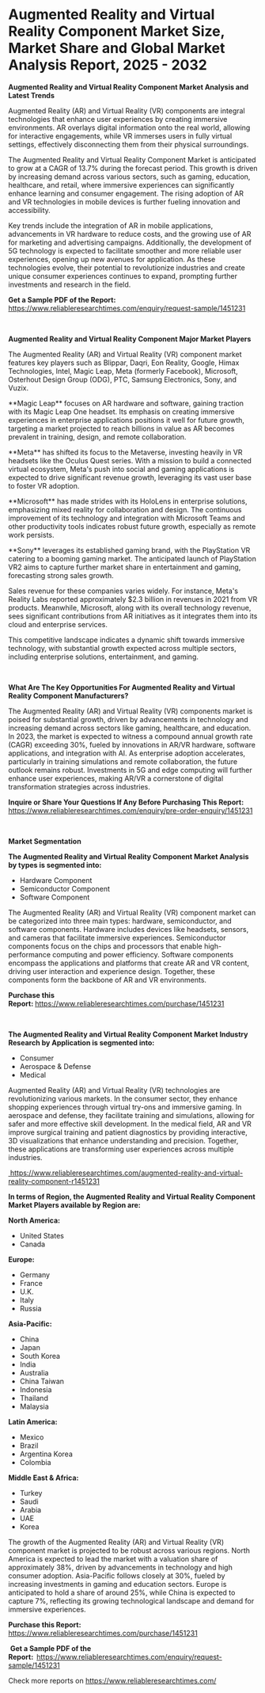 <p><h1>Augmented Reality and Virtual Reality Component Market Size, Market Share and Global Market Analysis Report, 2025 - 2032</h1></p><p><strong>Augmented Reality and Virtual Reality Component Market Analysis and Latest Trends</strong></p>
<p><p>Augmented Reality (AR) and Virtual Reality (VR) components are integral technologies that enhance user experiences by creating immersive environments. AR overlays digital information onto the real world, allowing for interactive engagements, while VR immerses users in fully virtual settings, effectively disconnecting them from their physical surroundings. </p><p>The Augmented Reality and Virtual Reality Component Market is anticipated to grow at a CAGR of 13.7% during the forecast period. This growth is driven by increasing demand across various sectors, such as gaming, education, healthcare, and retail, where immersive experiences can significantly enhance learning and consumer engagement. The rising adoption of AR and VR technologies in mobile devices is further fueling innovation and accessibility. </p><p>Key trends include the integration of AR in mobile applications, advancements in VR hardware to reduce costs, and the growing use of AR for marketing and advertising campaigns. Additionally, the development of 5G technology is expected to facilitate smoother and more reliable user experiences, opening up new avenues for application. As these technologies evolve, their potential to revolutionize industries and create unique consumer experiences continues to expand, prompting further investments and research in the field.</p></p>
<p><strong>Get a Sample PDF of the Report:&nbsp;</strong> <a href="https://www.reliableresearchtimes.com/enquiry/request-sample/1451231?utm_campaign=2624&utm_medium=2&utm_source=Github&utm_content=ia&utm_term=11032025&utm_id=augmented-reality-and-virtual-reality-component">https://www.reliableresearchtimes.com/enquiry/request-sample/1451231</a></p>
<p>&nbsp;</p>
<p><strong>Augmented Reality and Virtual Reality Component Major Market Players</strong></p>
<p><p>The Augmented Reality (AR) and Virtual Reality (VR) component market features key players such as Blippar, Daqri, Eon Reality, Google, Himax Technologies, Intel, Magic Leap, Meta (formerly Facebook), Microsoft, Osterhout Design Group (ODG), PTC, Samsung Electronics, Sony, and Vuzix. </p><p>**Magic Leap** focuses on AR hardware and software, gaining traction with its Magic Leap One headset. Its emphasis on creating immersive experiences in enterprise applications positions it well for future growth, targeting a market projected to reach billions in value as AR becomes prevalent in training, design, and remote collaboration.</p><p>**Meta** has shifted its focus to the Metaverse, investing heavily in VR headsets like the Oculus Quest series. With a mission to build a connected virtual ecosystem, Meta's push into social and gaming applications is expected to drive significant revenue growth, leveraging its vast user base to foster VR adoption.</p><p>**Microsoft** has made strides with its HoloLens in enterprise solutions, emphasizing mixed reality for collaboration and design. The continuous improvement of its technology and integration with Microsoft Teams and other productivity tools indicates robust future growth, especially as remote work persists.</p><p>**Sony** leverages its established gaming brand, with the PlayStation VR catering to a booming gaming market. The anticipated launch of PlayStation VR2 aims to capture further market share in entertainment and gaming, forecasting strong sales growth.</p><p>Sales revenue for these companies varies widely. For instance, Meta's Reality Labs reported approximately $2.3 billion in revenues in 2021 from VR products. Meanwhile, Microsoft, along with its overall technology revenue, sees significant contributions from AR initiatives as it integrates them into its cloud and enterprise services.</p><p>This competitive landscape indicates a dynamic shift towards immersive technology, with substantial growth expected across multiple sectors, including enterprise solutions, entertainment, and gaming.</p></p>
<p>&nbsp;</p>
<p><strong>What Are The Key Opportunities For Augmented Reality and Virtual Reality Component Manufacturers?</strong></p>
<p><p>The Augmented Reality (AR) and Virtual Reality (VR) components market is poised for substantial growth, driven by advancements in technology and increasing demand across sectors like gaming, healthcare, and education. In 2023, the market is expected to witness a compound annual growth rate (CAGR) exceeding 30%, fueled by innovations in AR/VR hardware, software applications, and integration with AI. As enterprise adoption accelerates, particularly in training simulations and remote collaboration, the future outlook remains robust. Investments in 5G and edge computing will further enhance user experiences, making AR/VR a cornerstone of digital transformation strategies across industries.</p></p>
<p><strong>Inquire or Share Your Questions If Any Before Purchasing This Report:</strong> <a href="https://www.reliableresearchtimes.com/enquiry/pre-order-enquiry/1451231?utm_campaign=2624&utm_medium=2&utm_source=Github&utm_content=ia&utm_term=11032025&utm_id=augmented-reality-and-virtual-reality-component">https://www.reliableresearchtimes.com/enquiry/pre-order-enquiry/1451231</a></p>
<p>&nbsp;</p>
<p><strong>Market Segmentation</strong></p>
<p><strong>The Augmented Reality and Virtual Reality Component Market Analysis by types is segmented into:</strong></p>
<p><ul><li>Hardware Component</li><li>Semiconductor Component</li><li>Software Component</li></ul></p>
<p><p>The Augmented Reality (AR) and Virtual Reality (VR) component market can be categorized into three main types: hardware, semiconductor, and software components. Hardware includes devices like headsets, sensors, and cameras that facilitate immersive experiences. Semiconductor components focus on the chips and processors that enable high-performance computing and power efficiency. Software components encompass the applications and platforms that create AR and VR content, driving user interaction and experience design. Together, these components form the backbone of AR and VR environments.</p></p>
<p><strong>Purchase this Report:&nbsp;</strong><a href="https://www.reliableresearchtimes.com/purchase/1451231?utm_campaign=2624&utm_medium=2&utm_source=Github&utm_content=ia&utm_term=11032025&utm_id=augmented-reality-and-virtual-reality-component">https://www.reliableresearchtimes.com/purchase/1451231</a></p>
<p>&nbsp;</p>
<p><strong>The Augmented Reality and Virtual Reality Component Market Industry Research by Application is segmented into:</strong></p>
<p><ul><li>Consumer</li><li>Aerospace & Defense</li><li>Medical</li></ul></p>
<p><p>Augmented Reality (AR) and Virtual Reality (VR) technologies are revolutionizing various markets. In the consumer sector, they enhance shopping experiences through virtual try-ons and immersive gaming. In aerospace and defense, they facilitate training and simulations, allowing for safer and more effective skill development. In the medical field, AR and VR improve surgical training and patient diagnostics by providing interactive, 3D visualizations that enhance understanding and precision. Together, these applications are transforming user experiences across multiple industries.</p></p>
<p><a href="https://www.reliableresearchtimes.com/augmented-reality-and-virtual-reality-component-r1451231?utm_campaign=2624&utm_medium=2&utm_source=Github&utm_content=ia&utm_term=11032025&utm_id=augmented-reality-and-virtual-reality-component">&nbsp;https://www.reliableresearchtimes.com/augmented-reality-and-virtual-reality-component-r1451231</a></p>
<p><strong>In terms of Region, the Augmented Reality and Virtual Reality Component Market Players available by Region are:</strong></p>
<p>
    <p> <strong> North America: </strong>
        <ul>
            <li>United States</li>
            <li>Canada</li>
        </ul>
        </p> 
    <p> <strong> Europe: </strong>
        <ul>
            <li>Germany</li>
            <li>France</li>
            <li>U.K.</li>
            <li>Italy</li>
            <li>Russia</li>
        </ul>
        </p> 
    <p> <strong> Asia-Pacific: </strong>
        <ul>
            <li>China</li>
            <li>Japan</li>
            <li>South Korea</li>
            <li>India</li>
            <li>Australia</li>
            <li>China Taiwan</li>
            <li>Indonesia</li>
            <li>Thailand</li>
            <li>Malaysia</li>
        </ul>
        </p> 
    <p> <strong> Latin America: </strong>
        <ul>
            <li>Mexico</li>
            <li>Brazil</li>
            <li>Argentina Korea</li>
            <li>Colombia</li>
        </ul>
        </p> 
    <p> <strong> Middle East & Africa: </strong>
        <ul>
            <li>Turkey</li>
            <li>Saudi</li>
            <li>Arabia</li>
            <li>UAE</li>
            <li>Korea</li>
        </ul>
    </p>
    </p>
<p><p>The growth of the Augmented Reality (AR) and Virtual Reality (VR) component market is projected to be robust across various regions. North America is expected to lead the market with a valuation share of approximately 38%, driven by advancements in technology and high consumer adoption. Asia-Pacific follows closely at 30%, fueled by increasing investments in gaming and education sectors. Europe is anticipated to hold a share of around 25%, while China is expected to capture 7%, reflecting its growing technological landscape and demand for immersive experiences.</p></p>
<p><strong>Purchase this Report: </strong><a href="https://www.reliableresearchtimes.com/purchase/1451231?utm_campaign=2624&utm_medium=2&utm_source=Github&utm_content=ia&utm_term=11032025&utm_id=augmented-reality-and-virtual-reality-component">https://www.reliableresearchtimes.com/purchase/1451231</a></p>
<p>&nbsp;<strong>Get a Sample PDF of the Report:&nbsp;&nbsp;</strong><a href="https://www.reliableresearchtimes.com/enquiry/request-sample/1451231?utm_campaign=2624&utm_medium=2&utm_source=Github&utm_content=ia&utm_term=11032025&utm_id=augmented-reality-and-virtual-reality-component">https://www.reliableresearchtimes.com/enquiry/request-sample/1451231</a></p>
<p><strong></strong></p>
<p>Check more reports on <a href="https://www.reliableresearchtimes.com/?utm_campaign=2624&utm_medium=2&utm_source=Github&utm_content=ia&utm_term=11032025&utm_id=augmented-reality-and-virtual-reality-component">https://www.reliableresearchtimes.com/</a></p>